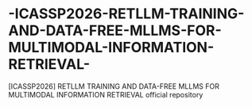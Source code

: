 # -ICASSP2026-RETLLM-TRAINING-AND-DATA-FREE-MLLMS-FOR-MULTIMODAL-INFORMATION-RETRIEVAL-
[ICASSP2026] RETLLM TRAINING AND DATA-FREE MLLMS FOR MULTIMODAL INFORMATION RETRIEVAL official repository
